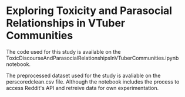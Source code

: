 # Exploring Toxicity and Parasocial Relationships in VTuber Communities

The code used for this study is available on the ToxicDiscourseAndParasocialRelationshipsInVTuberCommunities.ipynb notebook. 

The preprocessed dataset used for the study is avaliable on the perscoredclean.csv file. Although the notebook includes the process to access Reddit's API and retreive data for own experimentation.
